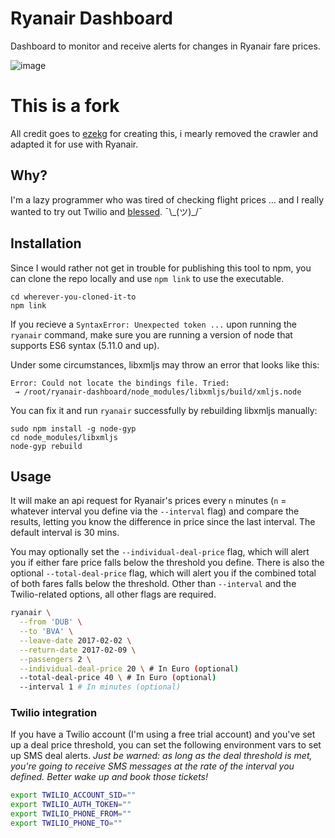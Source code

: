 # Ryanair Dashboard
Dashboard to monitor and receive alerts for changes in Ryanair fare prices.

![image](https://cloud.githubusercontent.com/assets/6979737/17744714/99f15da2-646e-11e6-8f13-60c716f1e865.png)

# This is a fork
All credit goes to [ezekg](https://github.com/ezekg) for creating this, i mearly removed the crawler and adapted it for use with Ryanair.

## Why?
I'm a lazy programmer who was tired of checking flight prices … and I really wanted
to try out Twilio and [blessed](https://github.com/chjj/blessed/). ¯\\\_(ツ)\_/¯

## Installation
Since I would rather not get in trouble for publishing this tool to npm, you can
clone the repo locally and use `npm link` to use the executable.
```
cd wherever-you-cloned-it-to
npm link
```

If you recieve a ``SyntaxError: Unexpected token ...`` upon running the `ryanair` command, make sure you are running a version of node that supports ES6 syntax (5.11.0 and up). 

Under some circumstances, libxmljs may throw an error that looks like this:
```
Error: Could not locate the bindings file. Tried:
 → /root/ryanair-dashboard/node_modules/libxmljs/build/xmljs.node
 ```
You can fix it and run `ryanair` successfully by rebuilding libxmljs manually:
```
sudo npm install -g node-gyp
cd node_modules/libxmljs
node-gyp rebuild
```

## Usage
It will make an api request for Ryanair's prices every `n` minutes (`n` = whatever interval you
define via the `--interval` flag) and compare the results, letting you know the
difference in price since the last interval. The default interval is 30 mins.

You may optionally set the `--individual-deal-price` flag, which will alert you
if either fare price falls below the threshold you define. There is also the
optional `--total-deal-price` flag, which will alert you if the combined total
of both fares falls below the threshold. Other than `--interval` and the
Twilio-related options, all other flags are required.

```bash
ryanair \
  --from 'DUB' \
  --to 'BVA' \
  --leave-date 2017-02-02 \
  --return-date 2017-02-09 \
  --passengers 2 \
  --individual-deal-price 20 \ # In Euro (optional)
  --total-deal-price 40 \ # In Euro (optional)
  --interval 1 # In minutes (optional)
```

### Twilio integration
If you have a Twilio account (I'm using a free trial account) and you've set up
a deal price threshold, you can set the following environment vars to set up SMS
deal alerts. _Just be warned: as long as the deal threshold is met, you're going
to receive SMS messages at the rate of the interval you defined. Better wake up
and book those tickets!_

```bash
export TWILIO_ACCOUNT_SID=""
export TWILIO_AUTH_TOKEN=""
export TWILIO_PHONE_FROM=""
export TWILIO_PHONE_TO=""
```
